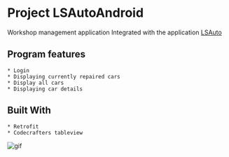 # Project LSAutoAndroid

Workshop management application
Integrated with the application
[LSAuto](https://github.com/DanielTrosko/lsauto)
## Program features
```
* Login
* Displaying currently repaired cars
* Display all cars
* Displaying car details
```


## Built With
``````
* Retrofit
* Codecrafters tableview
``````

![gif](http://51.178.52.250/lsautogif.gif)
